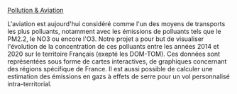 
[Pollution & Aviation](https://azouiaymen.github.io/Pollution-aviation/)

L'aviation est aujourd'hui considéré comme l'un des moyens de transports les plus polluants, notamment avec les émissions de polluants tels que le PM2.2, le NO3 ou encore l'O3.
Notre projet a pour but de visualiser l'évolution de la concentration de ces polluants entre les années 2014 et 2020 sur le territoire Français (exepté les DOM-TOM). 
Ces données sont représentées sous forme de cartes interactives, de graphiques concernant des régions spécifique de France. Il est aussi possible de calculer une estimation des émissions en gazs à effets de serre pour un vol personnalisé intra-territorial. 
